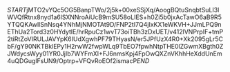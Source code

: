 $START$jMTO2vYQc5OG5BanpTWo/2j5k+00xeSSjXq/AoogBQtuSnqbtSuLI3lWVQfRtnx8nyd1a6lSXNNroAiUcB9mSU58oLIES+h0Zi5b0jxAcTawO6aB9R5YTQQKAwIlSnNsq4YNhMjNMOTAt9D/FNP2tI7Q4jIxKX1eWKVH+JJmLPQ9nEThUa2Tord3z0HYdytlE/hrRpuCz1wvT73oiTBh3zDxUET/v412lVNPrpIF+tmP2tiRtZoVIRULJAVYpK6IUdXgwhPF79THyasN/er5JPfUzX4R0+Xk2095gLr5CbF/gY90NKTBklEPy1H2rwW2fwpWLq9TbEO7fpwhNtpTHE0lZGwmXBgth0ZJWdycsWyy01YR0JjIb7WYFmXI+FJ6nmsKpj4FpOwQXZnVKhhHeXddUnEm4uQDGuglFsUN9/Optrp+VFQvRoEOf2ismacP$END$